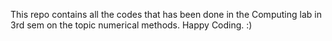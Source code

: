 This repo contains all the codes that has been done in the Computing lab in 3rd sem on the topic numerical methods.
Happy Coding. :)
